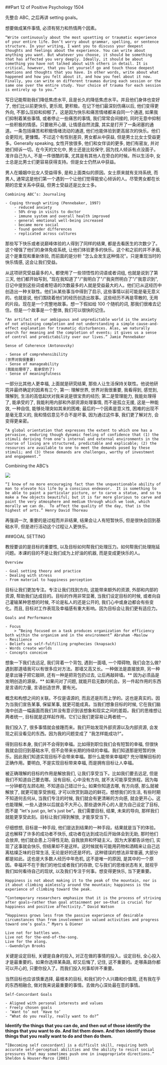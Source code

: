 ##Part 12 of Positive Psychology 1504

先整合 ABC, 之后再讲 setting goals。

想要做成某件事情, 必须有努力和热情两个因素。

```
“Write continuously about the most upsetting or traumatic experience of your entire life. Don’t worry about grammar, spelling, or sentence structure. In your writing, I want you to discuss your deepest thoughts and feelings about the experience. You can write about anything you want. But whatever you choose, it should be something that has affected you very deeply. Ideally, it should be about something you have not talked about with others in detail. It is critical, however, that you let yourself go and touch those deepest emotions and thoughts that you have. In other words, write about what happened and how you felt about it, and how you feel about it now. Finally, you can write on different traumas during each session or the same one over the entire study. Your choice of trauma for each session is entirely up to you.”
```

写日记能帮助我们降低焦虑水平, 且是长久的降低焦虑水平。并且他们身体也变好了, 他们比以前更快乐, 更乐观, 更积极。在记下他们最深刻伤痛以后, 他们变得更外向, 不那么压抑和抑郁了。这是因为快乐和痛苦情绪都来自同一个通道, 如果我们抑制着某些事情, 或者停止一些痛苦的事情, 我们常常会间接的, 同时无意中抑制一些积极的情感。只要敞开心扉, 让情感自然流露, 其实是打开了一条闭塞的通道。一条包括痛苦和积极情绪流动的通道, 他们也能体验到更高层次的快乐。他们会更阳光, 更慷慨。不过这个有性别差异, 男女都从中获益, 但是男士比女士受益更多。Generally speaking, 女性开放很多, 他们和女伴谈的更多, 她们有密友, 并对她们倾诉一切。在今天的文化中, 男士还是比较保守, 因为找人倾诉有点没面子。准许自己为人, 不是一件很酷的事, 尤其是有其他人在旁白的时候。所以生活中, 女士总是比男士们更容易获得支持。但是女士仍然从中获益。

男人在婚姻中比女人受益得多, 是和上面类似的原因。女士原来就有支持系统, 而男人, 通常这是他们第一个遇到一个让他们觉得能安心倾诉的人。尽管男女都在长期的恋爱关系中获益, 但男士受益还是比女士多。

```
Combining ABC’s: Journaling

- Coping through writing (Pennebaker, 1997)
	- reduced anxiety
	- 50% drop in visits to doctor
	- immune system and overall health improved
	- general emotional well-being increased
	- became more social
	- found gender differences
	- replicated across cultures
```

那些写下快乐或者说巅峰体验的人得到了同样的结果, 都是去看医生的次数少了。这个增强了他们的身体免疫系统, 让他们体验更多的快乐。这个和之前的并不矛盾, 这个是重现和重新体验, 而前面的是分析 "怎么会发生这种情况"。只是重现当时的快乐情感, 这会让我们受益。

从这项研究受益最多的人, 都使用了一些领悟性的词语或者词组, 也就是说到了第三天, 他们都开始写到, "现在我知道了"/"我明白了"/"我突然明白了"/"我意识到", 日记中提到这些词或者短语的次数最多的人就是受益最大的人。他们已从这经历中创造出一种关联性。他们从某些事当中得到了启示, 这些事情以前可能是毫无意义的。也就是说, 他们围绕着他们的经历创造出故事。这些经历不再是零散的, 无用的片段。现在是一个完整地故事。想一下假如给 100 个随机的词, 那我们很难去记住。但是一个故事是一个整体, 我们可以很快的记住。

```
“An artifact of our ambiguous and unpredictable world is the anxiety of not attaining completion and not understanding a simple cause-and-effect explanation for traumatic disturbances. Alas, we naturally search for meaning and the completion of events; it gives us a sense of control and predictability over our lives.” Jamie Pennebaker
```

```
Sense of Coherence (Antonovsky)

- Sense of comprehensibility
(世界对我很重要)
- Sense of manageability
(我能处理得了, 能承受的了)
- Sense of meaningfulness
```

一部分比其他人更幸福, 上面就是研究结果, 那些人让生活保持关联性。他说他研究并最终确定的因素有三个, 第一: 理解世界, 世界对我很重要, 我看得到, 感觉到, 理解到, 生活的高低起伏对我来说是很宝贵的经历; 第二是管理能力, 我能处理得了, 能承受的了, 我能利用内部和外部资源处理事情, 而不是孤立无援, 这是一种能效, 一种自信, 能够处理突如其来的困难; 最后的一个因素是意义性, 困难的出现不是毫无意义的, 我和情侣意见不合不是坏事, 因为通过这件事, 我们更了解对方, 会变得更亲密。

```
“A global orientation that expresses the extent to which one has a pervasive, enduring though dynamic feeling of confidence that (1) the stimuli deriving from one’s internal and external environments in the course of living are structured, predictable and explicable; (2) the resources are available to one to meet the demands posed by these stimuli; and (3) these demands are challenges, worthy of investment and engagement.”
```

Combining the ABC’s

![](http://okye062gb.bkt.clouddn.com/2017-03-20-124618.jpg)

```
“I know of no more encouraging fact than the unquestionable ability of man to elevate his life by a conscious endeavor.  It is something to be able to paint a particular picture, or to carve a statue, and so to make a few objects beautiful; but it is far more glorious to carve and paint the very atmosphere and medium through which we look, which morally we can do.  To affect the quality of the day, that is the highest of arts.” Henry David Thoreau
```

再强调一次, 重要的是过程而并非结果, 结果会让人有短暂快乐, 但是很快会回到基础水平, 但是进行活动这个过程让人更快乐。


###GOAL SETTING

教授要谈的是目标的重要性, 以及目标如何帮我们处理压力。如何帮我们处理拖延问题。本课的目的不是让我们成为上好油的机器, 而是变成更快乐的人。

```
Overview

- Goal setting theory and practice
- Dealing with stress
- From material to happiness perception
```

目标让我们更加专注。专注让我们找到方向, 这能带来额外的资源, 外部和内部的资源, 帮助我们达成目的。目标的作用非常显著, 当我们设定目标的时候, 或者向自己灌输某种思想的时候, 不论是私人的还是公开的, 我们心中或身边都会有些变化。而且, 目标对工作表现及幸福感有重大影响。因为目标会让我们更有适应力。

```
Goals and Performance

- Focus
	> “Being focused on a task produces organization for efficiency both within the organism and in the environment” Abraham -Maslow
- Resilience
- Beliefs as self-fulfilling prophecies (knapsack)
- Words create worlds
- Concepts conceive
```

想象一下我们去远足, 我们背着一个背包, 遇到一面墙, 一个障碍物, 我们会怎么做? 遇到那道墙我可以有很多应对方法。那墙又高又长。一种做法是直接放弃, 另一种是拿出锤子把它敲碎, 还有一种是把背包扔过去, 让后再敲碎墙。** 因为必须品是发明创造的源泉。** 如果问对了问题, 就能开启无数的机会。另一件起作用的东西是言语的力量, 言语创造世界, 要有光。

概念和构想之间的关联。不仅是语源的, 而且还是形而上学的。这也是真实的。因为当我们宣告某事, 保留某事, 就更可能成真。当我们想象目标的时候, 它在我们脑海中创造一幅画面而我们并没有意识到该想象和现实之间的差距。我们的思维想让两者统一, 目标就是这样起作用。它们让我们更容易让两者统一。

我们投入了, 很多事情就会接踵而来。我们开始发现外部资源以及内部资源, 会发现之前没看见的东西。因为我的问题变成了 "我怎样能成功?"。

得到目标本身, 我们并不会得到幸福。比如得到职位我们会有短暂的幸福, 但很快我就会回归到基础水平, 但不会带来长期的持续的幸福。我们知道那是短暂的快乐。因此我们知道实现目标不会带来幸福。那什么能带来幸福呢? 充分理解目标的正确作用。要明白, 不是实现目标带来幸福, 而是拥有目标让人幸福。

被正确理解的目标的作用是解放我们, 让我们享受当下。比如我们要去远足, 但是我们不知道自己要去哪。没有目标, 心中没有方向, 就不太可能享受旅程。因为每一分钟都在左顾右盼, 不知道自己错过什么; 如果你知道去哪, 有方向感, 那么就被解放了, 就更可能享受旅程, 才可以欣赏到路边的鲜花。想想我们的生活, 有些时期不知道何去何从, 当我们专注的时候, 我们就会有更清晰的方向感, 就会更开心。这也能理解, 一些人退休以后就会不大开心, 那些退休开心的人是为自己设定了目标, 而不是 "let's just go, let's just be"。我们需要目标, 结果, 未来的导向, 那样我们就能更享受此刻。目标让我们得到解放, 才能享受当下。

仔细想想, 目标是一种手段, 他们是达到结果的一种手段。结果就是当下的体验。这也解释了许多的成功者不快乐, 成功者在达到成功后开始体会到无助, 那时他们会放弃, 他们就会患上习得性无助, 自我放弃和怀疑主义。因为大家都告诉他们, 实现了这事就会快乐, 但结果却不是这样。这时候就有可能用药物和酒精来让自己远离枯燥乏味的日常生活, 无论是好的还是坏的。这种错误的想法非常普遍, 大部分都是如此。这也是大多数人经历中年危机, 这不是唯一的原因, 是其中的一个原因。幸福并不在于我们的地位或者我们的存款, 它与我们的思维状态有关, 就视乎我们如何看待自己的现状, 以及我们专注于何事。想变得更快乐, 当下更重要。

```
Happiness is not about making it to the peak of the mountain, nor is it about climbing aimlessly around the mountain; happiness is the experience of climbing toward the peak.

“Contemporary researchers emphasize that it is the process of striving after goals—rather than goal attainment per se—that is crucial for happiness and positive affectivity.” David Watson

“Happiness grows less from the passive experience of desirable circumstances than from involvement in valued activities and progress toward one’s goals.” Myers & Diener

Live not for battles won.
Live not for the-end-of-the-song.
Live for the along.
--Gwendolyn Brooks
```

关键是设定目标, 关键是自身的投入, 对正在做的事情的投入。设定目标, 全心投入才是最重要的。如果你选择某条路, 却又后悔了, 记住, 这不重要的。走哪条路你都可以开心的, 只要你投入了。而我们投入何事却并不重要。

当然目标也应该慎重选择, 最根本的目标, 和我们的个人兴趣和价值观, 还有我在乎的东西相融合, 做对我来说最重要的事情。去做内心深处最在意的事情。

```
Self-Concordant Goals 

- Aligned with personal interests and values
- Freely chosen goals
- ‘Want to’ not ‘Have to’
- “What do you really, really want to do?”
```

**Identify the things that you can do, and then out of those identify the things that you want to do. And list them down. And then identify those things that you really want to do and then do them.**

```
“[Becoming self concordant] is a difficult skill, requiring both accurate self-perceptual abilities and the ability to resist social pressures that may sometimes push one in inappropriate directions.” Sheldon & Houser-Marco (2001)
```
